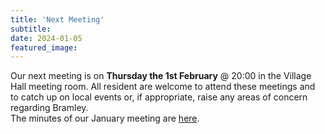 ```yaml
---
title: 'Next Meeting'
subtitle: 
date: 2024-01-05
featured_image: 
---
```


Our next meeting is on **Thursday the 1st February** @ 20:00 in the Village Hall meeting room.  All resident are welcome to attend these meetings and to catch up on local events or, if appropriate, raise any areas of concern regarding Bramley.  <br>
The minutes of our January meeting are [here](https://www.dropbox.com/scl/fo/q12214kut17qryr6hxe5o/h?rlkey=378b1m3sa5attqm2wtfevdcco&dl=0).
